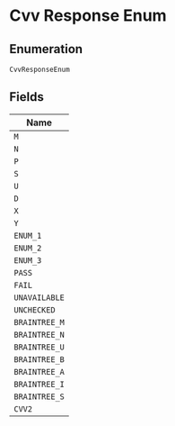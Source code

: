 
# Cvv Response Enum

## Enumeration

`CvvResponseEnum`

## Fields

| Name |
|  --- |
| `M` |
| `N` |
| `P` |
| `S` |
| `U` |
| `D` |
| `X` |
| `Y` |
| `ENUM_1` |
| `ENUM_2` |
| `ENUM_3` |
| `PASS` |
| `FAIL` |
| `UNAVAILABLE` |
| `UNCHECKED` |
| `BRAINTREE_M` |
| `BRAINTREE_N` |
| `BRAINTREE_U` |
| `BRAINTREE_B` |
| `BRAINTREE_A` |
| `BRAINTREE_I` |
| `BRAINTREE_S` |
| `CVV2` |

